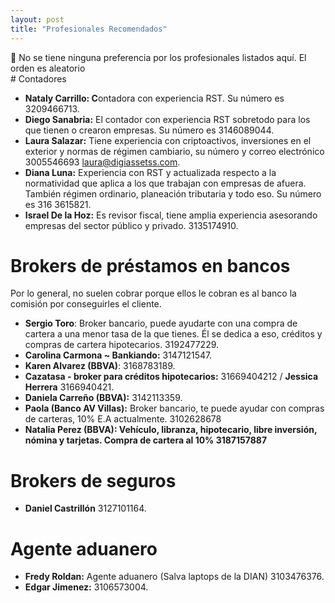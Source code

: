 ```yaml
---
layout: post
title: "Profesionales Recomendados"
---
```

<aside>
🚨 No se tiene ninguna preferencia por los profesionales listados aquí. El orden es aleatorio
</aside>
# Contadores

- **Nataly Carrillo: C**ontadora con experiencia RST. Su número es 3209466713.
- **Diego Sanabria:** El contador con experiencia RST sobretodo para los que tienen o crearon empresas. Su número es 3146089044.
- **Laura Salazar:** Tiene experiencia con criptoactivos, inversiones en el exterior y normas de régimen cambiario, su número y correo electrónico 3005546693 [laura@digiassetss.com](mailto:laura@digiassetss.com).
- **Diana Luna:** Experiencia con RST y actualizada respecto a la normatividad que aplica a los que trabajan con empresas de afuera. También régimen ordinario, planeación tributaria y todo eso. Su número es 316 3615821.
- **Israel De la Hoz:** Es revisor fiscal, tiene amplia experiencia asesorando empresas del sector público y privado. 3135174910.

# Brokers de préstamos en bancos

Por lo general, no suelen cobrar porque ellos le cobran es al banco la comisión por conseguirles el cliente.

- **Sergio Toro**: Broker bancario, puede ayudarte con una compra de cartera a una menor tasa de la que tienes. Él se dedica a eso, créditos y compras de cartera hipotecarios. 3192477229.
- **Carolina Carmona ~ Bankiando:** 3147121547.
- **Karen Alvarez (BBVA)**: 3168783189.
- **Cazatasa -  broker para créditos hipotecarios:** 31669404212 / **Jessica Herrera** 3166940421.
- **Daniela Carreño (BBVA):** 3142113359.
- **Paola (Banco AV Villas):** Broker bancario, te puede ayudar con compras de carteras, 10% E.A actualmente. 3102628678
- **Natalia Perez (BBVA):  Vehículo, libranza, hipotecario, libre inversión, nómina y tarjetas.  Compra de cartera al 10% 3187157887**

# Brokers de seguros

- **Daniel Castrillón** 3127101164.

# Agente aduanero

- **Fredy Roldan:** Agente aduanero (Salva laptops de la DIAN) 3103476376.
- **Edgar Jimenez:** 3106573004.
